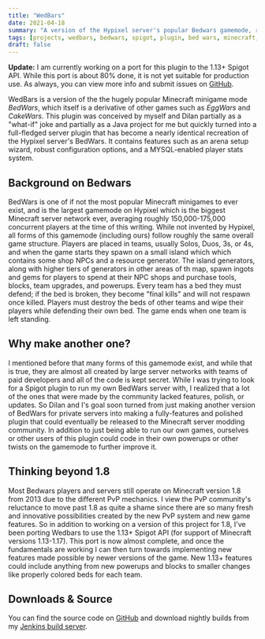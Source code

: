 ```yaml
---
title: "WedBars"
date: 2021-04-18
summary: "A version of the Hypixel server's popular Bedwars gamemode, recreated from scratch."
tags: [projects, wedbars, bedwars, spigot, plugin, bed wars, minecraft, featured]
draft: false
---
```


**Update:** I am currently working on a port for this plugin to the 1.13+ Spigot API. While this port is about 80% done, it is not yet suitable for production use. As always, you can view more info and submit issues on [GitHub](https://github.com/dilanx/WedBars/tree/1.13+).

WedBars is a version of the the hugely popular Minecraft minigame mode *BedWars*, which itself is a derivative of other games such as *EggWars* and *CakeWars*. This plugin was conceived by myself and Dilan partially as a "what-if" joke and partially as a Java project for me but quickly turned into a full-fledged server plugin that has become a nearly identical recreation of the Hypixel server's BedWars. It contains features such as an arena setup wizard, robust configuration options, and a MYSQL-enabled player stats system.

## Background on Bedwars

BedWars is one of if not the most popular Minecraft minigames to ever exist, and is the largest gamemode on Hypixel which is the biggest Minecraft server network ever, averaging roughly 150,000-175,000 concurrent players at the time of this writing. While not invented by Hypixel, all forms of this gamemode (including ours) follow roughly the same overall game structure. Players are placed in teams, usually Solos, Duos, 3s, or 4s, and when the game starts they spawn on a small island which which contains some shop NPCs and a resource generator. The island generators, along with higher tiers of generators in other areas of th map, spawn ingots and gems for players to spend at their NPC shops and purchase tools, blocks, team upgrades, and powerups. Every team has a bed they must defend; if the bed is broken, they become "final kills" and will not respawn once killed. Players must destroy the beds of other teams and wipe their players while defending their own bed. The game ends when one team is left standing.

## Why make another one?

I mentioned before that many forms of this gamemode exist, and while that is true, they are almost all created by large server networks with teams of paid developers and all of the code is kept secret. While I was trying to look for a Spigot plugin to run my own BedWars server with, I realized that a lot of the ones that were made by the community lacked features, polish, or updates. So Dilan and I's goal soon turned from just making another version of BedWars for private servers into making a fully-features and polished plugin that could eventually be released to the Minecraft server modding community. In addition to just being able to run our own games, ourselves or other users of this plugin could code in their own powerups or other twists on the gamemode to further improve it.

## Thinking beyond 1.8

Most Bedwars players and servers still operate on Minecraft version 1.8 from 2013 due to the different PvP mechanics. I view the PvP community's reluctance to move past 1.8 as quite a shame since there are so many fresh and innovative possibilities created by the new PvP system and new game features. So in addition to working on a version of this project for 1.8, I've been porting Wedbars to use the 1.13+ Spigot API (for support of Minecraft versions 1.13-1.17). This port is now almost complete, and once the fundamentals are working I can then turn towards implementing new features made possible by newer versions of the game. New 1.13+ features could include anything from new powerups and blocks to smaller changes like properly colored beds for each team.

## Downloads & Source
You can find the source code on [GitHub](https://github.com/dilanx/WedBars) and download nightly builds from my [Jenkins build server](http://builds.jackburkhardt.com/).
